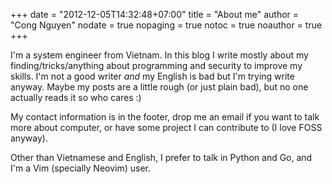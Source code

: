 +++
date = "2012-12-05T14:32:48+07:00"
title = "About me"
author = "Cong Nguyen"
nodate = true
nopaging = true
notoc = true
noauthor = true
+++

I'm a system engineer from Vietnam. In this blog I write mostly about my finding/tricks/anything about programming and security to improve my skills. I'm not a good writer *and* my English is bad but I'm trying write anyway. Maybe my posts are a little rough (or just plain bad), but no one actually reads it so who cares :)

My contact information is in the footer, drop me an email if you want to talk more about computer, or have some project I can contribute to (I love FOSS anyway).

Other than Vietnamese and English, I prefer to talk in Python and Go, and I'm a Vim (specially Neovim) user.
